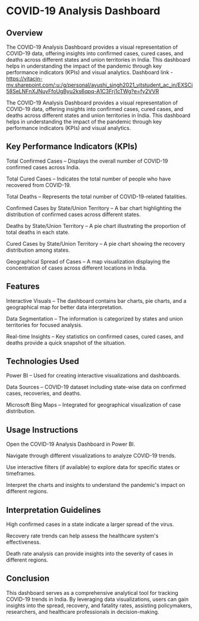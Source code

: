 # COVID-19 Analysis Dashboard

## Overview

The COVID-19 Analysis Dashboard provides a visual representation of COVID-19 data, offering insights into confirmed cases, cured cases, and deaths across different states and union territories in India. This dashboard helps in understanding the impact of the pandemic through key performance indicators (KPIs) and visual analytics.
Dashboard link - https://vitacin-my.sharepoint.com/:u:/g/personal/ayushi_singh2021_vitstudent_ac_in/EXSCi58SeLNFnXJNuyFfoUgByu2ks6qpq-A1C3Frj1cTWg?e=fy2VVR

The COVID-19 Analysis Dashboard provides a visual representation of COVID-19 data, offering insights into confirmed cases, cured cases, and deaths across different states and union territories in India. This dashboard helps in understanding the impact of the pandemic through key performance indicators (KPIs) and visual analytics.

## Key Performance Indicators (KPIs)

Total Confirmed Cases – Displays the overall number of COVID-19 confirmed cases across India.

Total Cured Cases – Indicates the total number of people who have recovered from COVID-19.

Total Deaths – Represents the total number of COVID-19-related fatalities.

Confirmed Cases by State/Union Territory – A bar chart highlighting the distribution of confirmed cases across different states.

Deaths by State/Union Territory – A pie chart illustrating the proportion of total deaths in each state.

Cured Cases by State/Union Territory – A pie chart showing the recovery distribution among states.

Geographical Spread of Cases – A map visualization displaying the concentration of cases across different locations in India.

## Features

Interactive Visuals – The dashboard contains bar charts, pie charts, and a geographical map for better data interpretation.

Data Segmentation – The information is categorized by states and union territories for focused analysis.

Real-time Insights – Key statistics on confirmed cases, cured cases, and deaths provide a quick snapshot of the situation.

## Technologies Used

Power BI – Used for creating interactive visualizations and dashboards.

Data Sources – COVID-19 dataset including state-wise data on confirmed cases, recoveries, and deaths.

Microsoft Bing Maps – Integrated for geographical visualization of case distribution.

## Usage Instructions

Open the COVID-19 Analysis Dashboard in Power BI.

Navigate through different visualizations to analyze COVID-19 trends.

Use interactive filters (if available) to explore data for specific states or timeframes.

Interpret the charts and insights to understand the pandemic's impact on different regions.

## Interpretation Guidelines

High confirmed cases in a state indicate a larger spread of the virus.

Recovery rate trends can help assess the healthcare system's effectiveness.

Death rate analysis can provide insights into the severity of cases in different regions.

## Conclusion

This dashboard serves as a comprehensive analytical tool for tracking COVID-19 trends in India. By leveraging data visualizations, users can gain insights into the spread, recovery, and fatality rates, assisting policymakers, researchers, and healthcare professionals in decision-making.






